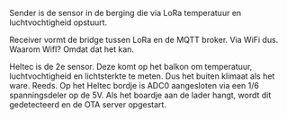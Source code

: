 Sender is de sensor in de berging die via LoRa temperatuur en luchtvochtigheid opstuurt.

Receiver vormt de bridge tussen LoRa en de MQTT broker. Via WiFi dus. Waarom WifI? Omdat dat het kan.

Heltec is de 2e sensor. Deze komt op het balkon om temperatuur, luchtvochtigheid en lichtsterkte te meten. Dus het buiten klimaat als het ware. Reeds.
Op het Heltec bordje is ADC0 aangesloten via een 1/6 spanningsdeler op de 5V. Als het boardje aan de lader hangt, wordt dit gedetecteerd en de OTA server opgestart.
